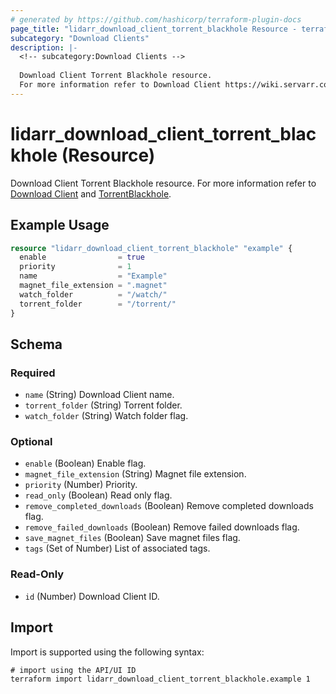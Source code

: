 ```yaml
---
# generated by https://github.com/hashicorp/terraform-plugin-docs
page_title: "lidarr_download_client_torrent_blackhole Resource - terraform-provider-lidarr"
subcategory: "Download Clients"
description: |-
  <!-- subcategory:Download Clients -->
  
  Download Client Torrent Blackhole resource.
  For more information refer to Download Client https://wiki.servarr.com/lidarr/settings#download-clients and TorrentBlackhole https://wiki.servarr.com/lidarr/supported#torrentblackhole.
---
```


# lidarr_download_client_torrent_blackhole (Resource)

<!-- subcategory:Download Clients -->
Download Client Torrent Blackhole resource.
For more information refer to [Download Client](https://wiki.servarr.com/lidarr/settings#download-clients) and [TorrentBlackhole](https://wiki.servarr.com/lidarr/supported#torrentblackhole).

## Example Usage

```terraform
resource "lidarr_download_client_torrent_blackhole" "example" {
  enable                = true
  priority              = 1
  name                  = "Example"
  magnet_file_extension = ".magnet"
  watch_folder          = "/watch/"
  torrent_folder        = "/torrent/"
}
```

<!-- schema generated by tfplugindocs -->
## Schema

### Required

- `name` (String) Download Client name.
- `torrent_folder` (String) Torrent folder.
- `watch_folder` (String) Watch folder flag.

### Optional

- `enable` (Boolean) Enable flag.
- `magnet_file_extension` (String) Magnet file extension.
- `priority` (Number) Priority.
- `read_only` (Boolean) Read only flag.
- `remove_completed_downloads` (Boolean) Remove completed downloads flag.
- `remove_failed_downloads` (Boolean) Remove failed downloads flag.
- `save_magnet_files` (Boolean) Save magnet files flag.
- `tags` (Set of Number) List of associated tags.

### Read-Only

- `id` (Number) Download Client ID.

## Import

Import is supported using the following syntax:

```shell
# import using the API/UI ID
terraform import lidarr_download_client_torrent_blackhole.example 1
```
